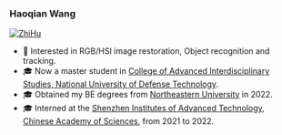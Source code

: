 ### Haoqian Wang     
[![ZhiHu](https://img.shields.io/badge/ZhiHu-知乎-blue)](https://www.zhihu.com/people/wanghaoq-23) 

- 🔬 Interested in RGB/HSI image restoration, Object recognition and tracking.
- 🎓 Now a master student in [College of Advanced Interdisciplinary Studies, National University of Defense Technology](https://www.nudt.edu.cn/yssz/qyjcxkxy/index.htm).
- 🎓 Obtained my BE degrees from [Northeastern University](https://www.neu.edu.cn/) in 2022.
- 🎓 Interned at the [Shenzhen Institutes of Advanced Technology, Chinese Academy of Sciences](https://siat.cas.cn/), from 2021 to 2022.


